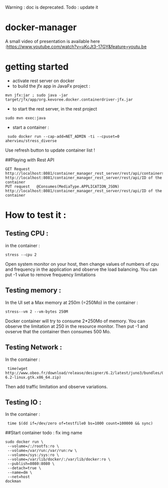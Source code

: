 Warning : doc is deprecated. Todo : update it

docker-manager
==============
A small video of presentation is available here :https://www.youtube.com/watch?v=uKcJt3-17GY&feature=youtu.be
# getting started
* activate rest server on docker
* to build the jfx app in JavaFx project :
```
mvn jfx:jar ; sudo java -jar target/jfx/app/org.kevoree.docker.containerdriver-jfx.jar
```
* to start the rest server, in the rest project
```
sudo mvn exec:java
```

* start a container :
```
 sudo docker run --cap-add=NET_ADMIN -ti --cpuset=0 ahervieu/stress_diverse
```
Use refresh button to update container list !


##Playing with Rest API

```
GET Request
http://localhost:8081/container_manager_rest_server/rest/api/containers
http://localhost:8081/container_manager_rest_server/rest/api/ID of the container
PUT request   @Consumes(MediaType.APPLICATION_JSON)
http://localhost:8081/container_manager_rest_server/rest/api/ID of the container
```

# How to test it :
## Testing CPU :
in the container :
```
stress --cpu 2
```
Open system monitor on your host, then change  values of numbers of cpu and frequency in the application and observe the load balancing.
You can put -1 value to remove frequency limitations

## Testing memory :
In the UI set a Max memory at 250m (=250Mo)
in the container :
```
stress--vm 2 --vm-bytes 250M
```
Docker container will try to consume 2*250Mo of memory. You can  observe the limitation at 250 in the resource monitor. Then put -1 and ovserve that the container then consumes 500 Mo.

## Testing Network :
In the container :
```
 time(wget http://www.obeo.fr/download/release/designer/6.2/latest/juno3/bundles/ObeoDesigner-6.2-linux.gtk.x86_64.zip)
```

Then add traffic limitation and observe variations.

## Testing IO :
In the container :
```
 time $(dd if=/dev/zero of=testfile0 bs=1000 count=100000 && sync)
 ```
##Start container todo : fix img name 
  ```
 sudo docker run \
   --volume=/:/rootfs:ro \
   --volume=/var/run:/var/run:rw \
   --volume=/sys:/sys:ro \
   --volume=/var/lib/docker/:/var/lib/docker:ro \
   --publish=8080:8080 \
   --detach=true \
   --name=dm \
   --net=host
 dockman
  ```

